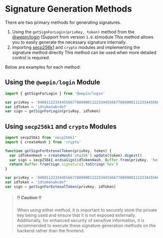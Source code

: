 # Signature Generation Methods

There are two primary methods for generating signatures.

1. Using the `getSignForLogin(privKey, token)` method from the [@wepin/login](https://www.npmjs.com/package/@wepin/login) (Support from version `1.0.8`)module
   This method allows you to easily generate the necessary signature internally.
2. Importing [secp256k1](https://www.npmjs.com/package/secp256k1) and `crypto` modules and implementing the signature method directly
   This method can be used when more detailed control is required.

Below are examples for each method:

## Using the `@wepin/login` Module

```javascript
import { getSignForLogin } from '@wepin/login'

var privKey = '0400112233445566778899001122334455667788990011223344556677889900'
var idToken = 'idtokenabcdef'
var sign = getSignForLogin(privKey, idToken)
```

## Using `secp256k1` and `crypto` Modules

```javascript
import secp256k1 from 'secp256k1'
import { createHash } from 'crypto'

function getSignForExtenalToken(privKey, token) {
  var idTokenHash = createHash('sha256').update(token).digest()
  var sign = secp256k1.ecdsaSign(idTokenHash, Buffer.from(privKey, 'hex'))
  return Buffer.from(sign.signature).toString('hex')
}

var privKey = '0400112233445566778899001122334455667788990011223344556677889900'
var idToken = 'idtokenabcdef'
var sign = getSignForExtenalToken(privKey, idToken)
```

> ##### ‼️ Caution ‼️
>
> When using either method, it is important to securely store the private key being used and ensure that it is not exposed externally. Additionally, for enhanced security of sensitive information, it is recommended to execute these signature generation methods on the backend rather than the frontend.
